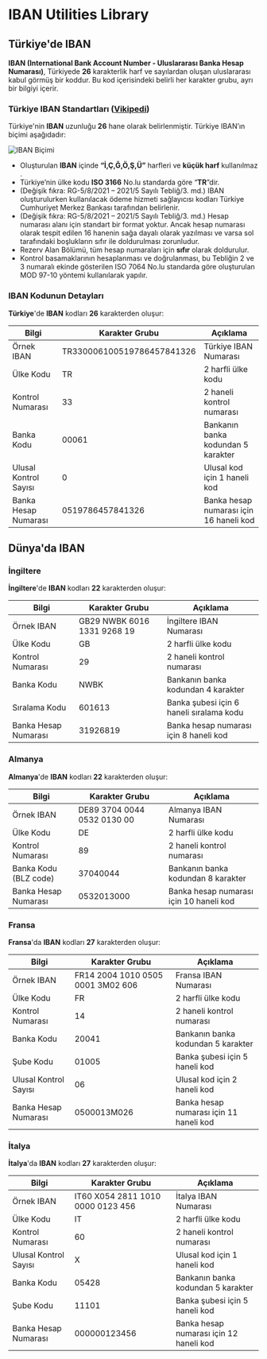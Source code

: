 # IBAN Utilities Library

## Türkiye'de IBAN

**IBAN (International Bank Account Number - Uluslararası Banka Hesap Numarası)**, Türkiyede **26** karakterlik harf ve sayılardan oluşan uluslararası kabul görmüş bir koddur. Bu kod içerisindeki belirli her karakter grubu, ayrı bir bilgiyi içerir.

### Türkiye IBAN Standartları ([Vikipedi](https://tr.wikipedia.org/wiki/IBAN))

Türkiye'nin **IBAN** uzunluğu **26** hane olarak belirlenmiştir. Türkiye IBAN’ın biçimi aşağıdadır:

![IBAN Biçimi](https://upload.wikimedia.org/wikipedia/commons/b/b9/IBAN-Structure-TR.png)

- Oluşturulan **IBAN** içinde **“İ,Ç,Ğ,Ö,Ş,Ü”** harfleri ve **küçük harf** kullanılmaz .
- Türkiye’nin ülke kodu **ISO 3166** No.lu standarda göre “**TR**”dir.
- (Değişik fıkra: RG-5/8/2021 – 2021/5 Sayılı Tebliğ/3. md.) IBAN oluşturulurken kullanılacak ödeme hizmeti sağlayıcısı kodları Türkiye Cumhuriyet Merkez Bankası tarafından belirlenir.
- (Değişik fıkra: RG-5/8/2021 – 2021/5 Sayılı Tebliğ/3. md.) Hesap numarası alanı için standart bir format yoktur. Ancak hesap numarası olarak tespit edilen 16 hanenin sağa dayalı olarak yazılması ve varsa sol tarafındaki boşlukların sıfır ile doldurulması zorunludur.
- Rezerv Alan Bölümü, tüm hesap numaraları için **sıfır** olarak doldurulur.
- Kontrol basamaklarının hesaplanması ve doğrulanması, bu Tebliğin 2 ve 3 numaralı ekinde gösterilen ISO 7064 No.lu standarda göre oluşturulan MOD 97-10 yöntemi kullanılarak yapılır.


### IBAN Kodunun Detayları

**Türkiye**'de **IBAN** kodları **26** karakterden oluşur:

Bilgi | Karakter Grubu | Açıklama
------------ | ------------- | -------------
Örnek IBAN | TR330006100519786457841326 | Türkiye IBAN Numarası
Ülke Kodu | TR | 2 harfli ülke kodu
Kontrol Numarası | 33 | 2 haneli kontrol numarası
Banka Kodu | 00061 | Bankanın banka kodundan 5 karakter
Ulusal Kontrol Sayısı | 0 | Ulusal kod için 1 haneli kod
Banka Hesap Numarası | 0519786457841326 | Banka hesap numarası için 16 haneli kod

## Dünya'da IBAN

### İngiltere

**İngiltere**'de **IBAN** kodları **22** karakterden oluşur:

Bilgi | Karakter Grubu | Açıklama
------------ | ------------- | -------------
Örnek IBAN | GB29 NWBK 6016 1331 9268 19 | İngiltere IBAN Numarası
Ülke Kodu | GB | 2 harfli ülke kodu
Kontrol Numarası | 29 | 2 haneli kontrol numarası
Banka Kodu | NWBK | Bankanın banka kodundan 4 karakter
Sıralama Kodu | 601613 | Banka şubesi için 6 haneli sıralama kodu
Banka Hesap Numarası | 31926819 | Banka hesap numarası için 8 haneli kod

### Almanya

**Almanya**'de **IBAN** kodları **22** karakterden oluşur:

Bilgi | Karakter Grubu | Açıklama
------------ | ------------- | -------------
Örnek IBAN | DE89 3704 0044 0532 0130 00 | Almanya IBAN Numarası
Ülke Kodu | DE | 2 harfli ülke kodu
Kontrol Numarası | 89 | 2 haneli kontrol numarası
Banka Kodu (BLZ code) | 37040044 | Bankanın banka kodundan 8 karakter
Banka Hesap Numarası | 0532013000 | Banka hesap numarası için 10 haneli kod

### Fransa

**Fransa**'da **IBAN** kodları **27** karakterden oluşur:

Bilgi | Karakter Grubu | Açıklama
------------ | ------------- | -------------
Örnek IBAN | FR14 2004 1010 0505 0001 3M02 606 | Fransa IBAN Numarası
Ülke Kodu | FR | 2 harfli ülke kodu
Kontrol Numarası | 14 | 2 haneli kontrol numarası
Banka Kodu | 20041 | Bankanın banka kodundan 5 karakter
Şube Kodu | 01005 | Banka şubesi için 5 haneli kod
Ulusal Kontrol Sayısı | 06 | Ulusal kod için 2 haneli kod
Banka Hesap Numarası | 0500013M026 | Banka hesap numarası için 11 haneli kod

### İtalya

**İtalya**'da **IBAN** kodları **27** karakterden oluşur:

Bilgi | Karakter Grubu | Açıklama
------------ | ------------- | -------------
Örnek IBAN | IT60 X054 2811 1010 0000 0123 456 | İtalya IBAN Numarası
Ülke Kodu | IT | 2 harfli ülke kodu
Kontrol Numarası | 60 | 2 haneli kontrol numarası
Ulusal Kontrol Sayısı | X | Ulusal kod için 1 haneli kod
Banka Kodu | 05428 | Bankanın banka kodundan 5 karakter
Şube Kodu | 11101 | Banka şubesi için 5 haneli kod
Banka Hesap Numarası | 000000123456 | Banka hesap numarası için 12 haneli kod